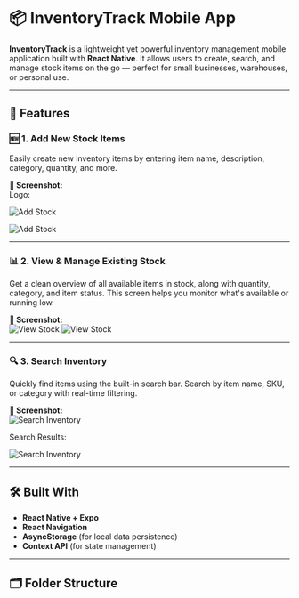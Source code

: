 # 📦 InventoryTrack Mobile App

**InventoryTrack** is a lightweight yet powerful inventory management mobile application built with **React Native**. It allows users to create, search, and manage stock items on the go — perfect for small businesses, warehouses, or personal use.

---

## 📱 Features

### 🆕 1. Add New Stock Items

Easily create new inventory items by entering item name, description, category, quantity, and more.

**📸 Screenshot:**  
Logo:


![Add Stock](https://github.com/GamingHazard/Hanli-Inventory-app/blob/0dfcbe277d2ccb0630031069ed9f254272c6185c/assets/ic_launcher_foreground.png)




![Add Stock](https://github.com/GamingHazard/Hanli-Inventory-app/blob/main/assets/Screenshot_2025.04.24_13.12.08.721.png)

---

### 📊 2. View & Manage Existing Stock

Get a clean overview of all available items in stock, along with quantity, category, and item status. This screen helps you monitor what's available or running low.

**📸 Screenshot:**  
![View Stock]([screenshots/view-stock.png](https://github.com/GamingHazard/Hanli-Inventory-app/blob/main/assets/Screenshot_2025.04.24_13.11.59.954.png))
![View Stock](https://github.com/GamingHazard/Hanli-Inventory-app/blob/main/assets/Screenshot_2025.04.24_13.11.51.520.png
)

---

### 🔍 3. Search Inventory

Quickly find items using the built-in search bar. Search by item name, SKU, or category with real-time filtering.

**📸 Screenshot:**  
![Search Inventory](https://github.com/GamingHazard/Hanli-Inventory-app/blob/main/assets/Screenshot_2025.04.24_13.10.37.655.png)

Search Results:


![Search Inventory](https://github.com/GamingHazard/Hanli-Inventory-app/blob/main/assets/Screenshot_2025.04.24_13.11.43.255.png)

---

## 🛠 Built With

- **React Native + Expo**
- **React Navigation**
- **AsyncStorage** (for local data persistence)
- **Context API** (for state management)

---

## 🗂 Folder Structure
